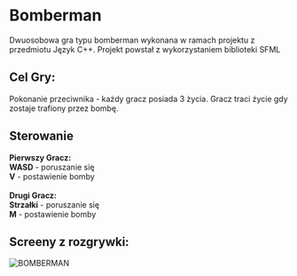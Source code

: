 # Bomberman
Dwuosobowa gra typu bomberman wykonana w ramach projektu z przedmiotu Język C++.
Projekt powstał z wykorzystaniem biblioteki SFML

## Cel Gry:
Pokonanie przeciwnika - każdy gracz posiada 3 życia. Gracz traci życie gdy zostaje trafiony przez bombę.
## Sterowanie
**Pierwszy Gracz:** <br>
**WASD** - poruszanie się <br>
**V** - postawienie bomby <br>
<br>
**Drugi Gracz:** <br>
**Strzałki** - poruszanie się <br>
**M** - postawienie bomby <br>

## Screeny z rozgrywki:
![BOMBERMAN](https://user-images.githubusercontent.com/80721230/220312514-d7f66cbd-76f3-4560-919a-b4da4ef9402a.png)
